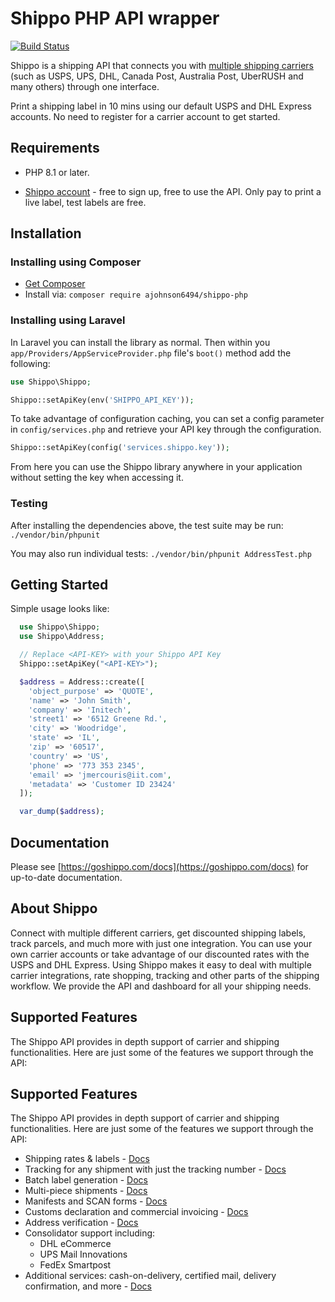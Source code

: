 # Shippo PHP API wrapper

[![Build Status](https://travis-ci.org/ajohnson6494/shippo-php-client.svg?branch=master)](https://travis-ci.org/ajohnson6494/shippo-php-client)

Shippo is a shipping API that connects you with [multiple shipping carriers](https://goshippo.com/carriers/) (such as USPS, UPS, DHL, Canada Post, Australia Post, UberRUSH and many others) through one interface.

Print a shipping label in 10 mins using our default USPS and DHL Express accounts. No need to register for a carrier account to get started.

## Requirements

* PHP 8.1 or later.

* [Shippo account](https://goshippo.com/) - free to sign up, free to use the API. Only pay to print a live label, test labels are free.

## Installation

### Installing using Composer
* [Get Composer](http://getcomposer.org/)
* Install via:
`composer require ajohnson6494/shippo-php`

### Installing using Laravel

In Laravel you can install the library as normal. Then within you `app/Providers/AppServiceProvider.php` file's `boot()` method add the following:

```php
use Shippo\Shippo;

Shippo::setApiKey(env('SHIPPO_API_KEY'));
```

To take advantage of configuration caching, you can set a config parameter in `config/services.php` and retrieve your API key through the configuration.

```php
Shippo::setApiKey(config('services.shippo.key'));
```

From here you can use the Shippo library anywhere in your application without setting the key when accessing it.

### Testing
After installing the dependencies above, the test suite may be run:
`./vendor/bin/phpunit`

You may also run individual tests:
`./vendor/bin/phpunit AddressTest.php`


## Getting Started
Simple usage looks like:
```php
  use Shippo\Shippo;
  use Shippo\Address;

  // Replace <API-KEY> with your Shippo API Key
  Shippo::setApiKey("<API-KEY>");

  $address = Address::create([
    'object_purpose' => 'QUOTE',
    'name' => 'John Smith',
    'company' => 'Initech',
    'street1' => '6512 Greene Rd.',
    'city' => 'Woodridge',
    'state' => 'IL',
    'zip' => '60517',
    'country' => 'US',
    'phone' => '773 353 2345',
    'email' => 'jmercouris@iit.com',
    'metadata' => 'Customer ID 23424'
  ]);

  var_dump($address);
```

## Documentation

Please see [https://goshippo.com/docs](https://goshippo.com/docs) for up-to-date documentation.

## About Shippo
Connect with multiple different carriers, get discounted shipping labels, track parcels, and much more with just one integration. You can use your own carrier accounts or take advantage of our discounted rates with the USPS and DHL Express. Using Shippo makes it easy to deal with multiple carrier integrations, rate shopping, tracking and other parts of the shipping workflow. We provide the API and dashboard for all your shipping needs.

## Supported Features
The Shippo API provides in depth support of carrier and shipping functionalities. Here are just some of the features we support through the API:

## Supported Features
The Shippo API provides in depth support of carrier and shipping functionalities. Here are just some of the features we support through the API:

* Shipping rates & labels - [Docs](https://goshippo.com/docs/first-shipment)
* Tracking for any shipment with just the tracking number - [Docs](https://goshippo.com/docs/tracking)
* Batch label generation - [Docs](https://goshippo.com/docs/batch)
* Multi-piece shipments - [Docs](https://goshippo.com/docs/multipiece)
* Manifests and SCAN forms - [Docs](https://goshippo.com/docs/manifests)
* Customs declaration and commercial invoicing - [Docs](https://goshippo.com/docs/international)
* Address verification - [Docs](https://goshippo.com/docs/address-validation)
* Consolidator support including:
	* DHL eCommerce
	* UPS Mail Innovations
	* FedEx Smartpost
* Additional services: cash-on-delivery, certified mail, delivery confirmation, and more - [Docs](https://goshippo.com/docs/reference#shipment-extras)
